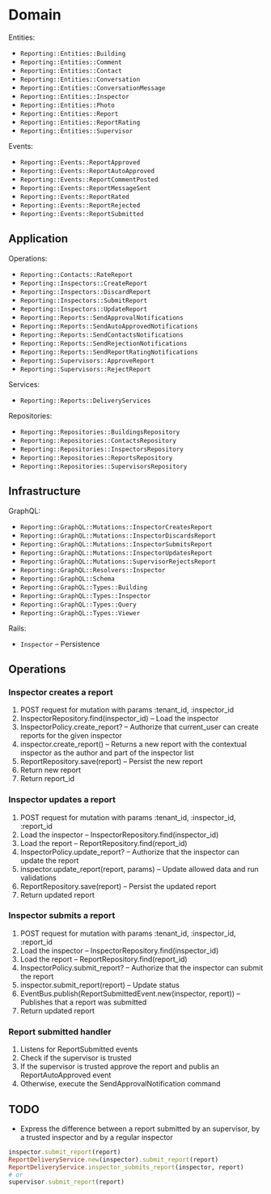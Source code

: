 # Domain

Entities:

* `Reporting::Entities::Building`
* `Reporting::Entities::Comment`
* `Reporting::Entities::Contact`
* `Reporting::Entities::Conversation`
* `Reporting::Entities::ConversationMessage`
* `Reporting::Entities::Inspector`
* `Reporting::Entities::Photo`
* `Reporting::Entities::Report`
* `Reporting::Entities::ReportRating`
* `Reporting::Entities::Supervisor`

Events:

* `Reporting::Events::ReportApproved`
* `Reporting::Events::ReportAutoApproved`
* `Reporting::Events::ReportCommentPosted`
* `Reporting::Events::ReportMessageSent`
* `Reporting::Events::ReportRated`
* `Reporting::Events::ReportRejected`
* `Reporting::Events::ReportSubmitted`

## Application

Operations:

* `Reporting::Contacts::RateReport`
* `Reporting::Inspectors::CreateReport`
* `Reporting::Inspectors::DiscardReport`
* `Reporting::Inspectors::SubmitReport`
* `Reporting::Inspectors::UpdateReport`
* `Reporting::Reports::SendApprovalNotifications`
* `Reporting::Reports::SendAutoApprovedNotifications`
* `Reporting::Reports::SendContactsNotifications`
* `Reporting::Reports::SendRejectionNotifications`
* `Reporting::Reports::SendReportRatingNotifications`
* `Reporting::Supervisors::ApproveReport`
* `Reporting::Supervisors::RejectReport`

Services:

* `Reporting::Reports::DeliveryServices`

Repositories:

* `Reporting::Repositories::BuildingsRepository`
* `Reporting::Repositories::ContactsRepository`
* `Reporting::Repositories::InspectorsRepository`
* `Reporting::Repositories::ReportsRepository`
* `Reporting::Repositories::SupervisorsRepository`

## Infrastructure

GraphQL:

* `Reporting::GraphQL::Mutations::InspectorCreatesReport`
* `Reporting::GraphQL::Mutations::InspectorDiscardsReport`
* `Reporting::GraphQL::Mutations::InspectorSubmitsReport`
* `Reporting::GraphQL::Mutations::InspectorUpdatesReport`
* `Reporting::GraphQL::Mutations::SupervisorRejectsReport`
* `Reporting::GraphQL::Resolvers::Inspector`
* `Reporting::GraphQL::Schema`
* `Reporting::GraphQL::Types::Building`
* `Reporting::GraphQL::Types::Inspector`
* `Reporting::GraphQL::Types::Query`
* `Reporting::GraphQL::Types::Viewer`

Rails:

* `Inspector` – Persistence

## Operations

### Inspector creates a report

1. POST request for mutation with params :tenant_id, :inspector_id
1. InspectorRepository.find(inspector_id) – Load the inspector
1. InspectorPolicy.create_report? – Authorize that current_user can create reports for the given inspector
1. inspector.create_report() – Returns a new report with the contextual inspector as the author and part of the inspector list
1. ReportRepository.save(report) – Persist the new report
1. Return new report
1. Return report_id

### Inspector updates a report

1. POST request for mutation with params :tenant_id, :inspector_id, :report_id
1. Load the inspector – InspectorRepository.find(inspector_id)
1. Load the report – ReportRepository.find(report_id)
1. InspectorPolicy.update_report? – Authorize that the inspector can update the report
1. inspector.update_report(report, params) – Update allowed data and run validations
1. ReportRepository.save(report) – Persist the updated report
1. Return updated report


### Inspector submits a report

1. POST request for mutation with params :tenant_id, :inspector_id, :report_id
1. Load the inspector – InspectorRepository.find(inspector_id)
1. Load the report – ReportRepository.find(report_id)
1. InspectorPolicy.submit_report? – Authorize that the inspector can submit the report
1. inspector.submit_report(report) – Update status
1. EventBus.publish(ReportSubmittedEvent.new(inspector, report)) – Publishes that a report was submitted
1. Return updated report

### Report submitted handler

1. Listens for ReportSubmitted events
1. Check if the supervisor is trusted
1. If the supervisor is trusted approve the report and publis an ReportAutoApproved event
1. Otherwise, execute the SendApprovalNotification command

## TODO

* Express the difference between a report submitted by an supervisor, by a trusted inspector
  and by a regular inspector

```ruby
inspector.submit_report(report)
ReportDeliveryService.new(inspector).submit_report(report)
ReportDeliveryService.inspector_submits_report(inspector, report)
# or
supervisor.submit_report(report)
```
